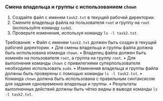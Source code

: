 
### Смена владельца и группы с использованием `chown`

1. Создайте файл с именем `task2.txt` в текущей рабочей директории.
2. Смените владельца файла на пользователя `root` и группу на `root` (используйте команду `sudo`).
3. Проверьте изменения, используя команду `ls -l task2.txt`.

Требования:
•	Файл с именем `task2.txt` должен быть создан в текущей рабочей директории.
•	Для смены владельца и группы файла должна быть использована команда `chown`.
•	Владелец файла должен быть изменён на пользователя `root`, а группа на группу `root`.
•	Для выполнения команды `chown` с привилегиями суперпользователя необходимо использовать `sudo`.
•	Изменения владельца и группы файла должны быть проверены с помощью команды `ls -l task2.txt`.
•	Команда `chown` должна быть использована с правильным синтаксисом для задания одновременно владельца и группы.
•	Результаты выполненных действий должны быть чётко видны в выводе команды `ls -l task2.txt`.